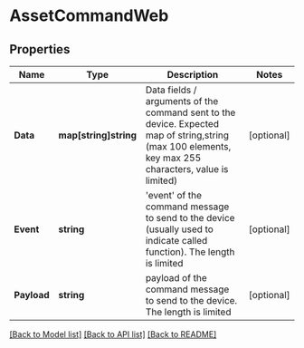# AssetCommandWeb

## Properties

Name | Type | Description | Notes
------------ | ------------- | ------------- | -------------
**Data** | **map[string]string** | Data fields / arguments of the command sent to the device. Expected map of string,string (max 100 elements, key max 255 characters, value is limited) | [optional] 
**Event** | **string** | &#39;event&#39; of the command message to send to the device (usually used to indicate called function). The length is limited | [optional] 
**Payload** | **string** | payload of the command message to send to the device. The length is limited | [optional] 

[[Back to Model list]](../README.md#documentation-for-models) [[Back to API list]](../README.md#documentation-for-api-endpoints) [[Back to README]](../README.md)


